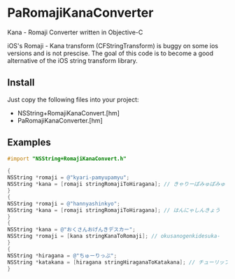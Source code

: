 PaRomajiKanaConverter
=====================

Kana - Romaji Converter written in Objective-C

iOS's Romaji - Kana transform (CFStringTransform) is buggy on some ios versions and is not prescise. 
The goal of this code is to become a good alternative of the iOS string transform library.


## Install
Just copy the following files into your project:
* NSString+RomajiKanaConvert.[hm]
* PaRomajiKanaConverter.[hm]
   
## Examples

```objective-c
#import "NSString+RomajiKanaConvert.h"

{
NSString *romaji = @"kyari-pamyupamyu";
NSString *kana = [romaji stringRomajiToHiragana]; // きゃりーぱみゅぱみゅ
}
{
NSString *romaji = @"hannyashinkyo";
NSString *kana = [romaji stringRomajiToHiragana]; // はんにゃしんきょう
}
{
NSString *kana = @"おくさんおげんきデスカー";
NSString *romaji = [kana stringKanaToRomaji]; // okusanogenkidesuka-
}
{
NSString *hiragana = @"ちゅーりっぷ";
NSString *katakana = [hiragana stringHiraganaToKatakana]; // チューリップ
}

```
